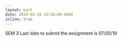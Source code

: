 ```yaml
---
layout: post
date: 2019-04-10 15:59:00-0400
inline: true
---
```


SEM 3 Last date to submit the assignment is 07/05/19
